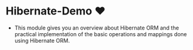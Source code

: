 # Hibernate-Demo ❤️

- This module gives you an overview about Hibernate ORM and the practical implementation of the basic operations and mappings done using Hibernate ORM.
